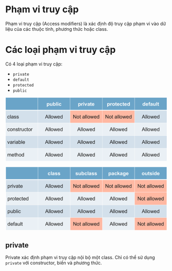 # Phạm vi truy cập  
Phạm vi truy cập (Access modifiers) là xác định độ truy cập phạm vi vào dữ liệu của các thuộc tính, phương thức hoặc class.  
 
# Các loại phạm vi truy cập  
Có 4 loại phạm vi truy cập:  
- `private`
- `default`
- `protected`
- `public`


![image](../image/access_modifiers.png)  

![image](../image/access_modifiers-_1.png)

## private  

Private xác định phạm vi truy cập nội bộ một class. Chỉ có thể sử dụng `private` với constructor, biến và phương thức.  



